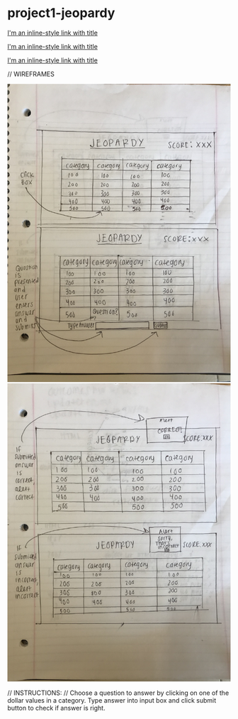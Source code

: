 # project1-jeopardy

[I'm an inline-style link with title](https://github.com/racheltezza/project1-jeopardy "My gitHub repo")

[I'm an inline-style link with title](suspicious-meitner-d98d30.netlify.com "My deployed site")

[I'm an inline-style link with title](https://trello.com/b/v0zdkZFO/sei22-project-1 "My Trello board")


// WIREFRAMES

![jeopardy wireframes](jeopardy_wireframes1.jpg "jeopardy board")
![jeopardy wireframes](jeopardy_wireframes2.jpg "answer submission alerts")

// INSTRUCTIONS:
// Choose a question to answer by clicking on one of the dollar values in a category. Type answer into input box and click submit button to check if answer is right.